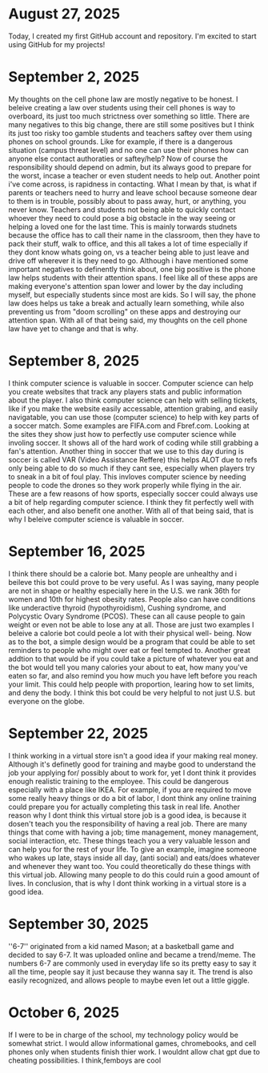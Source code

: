 # August 27, 2025

Today, I created my first GitHub account and repository. I'm excited to start using GitHub for my projects!

# September 2, 2025

My thoughts on the cell phone law are mostly negative to be honest. 
I beleive creating a law over students using their cell phones is way to overboard, 
its just too much strictness over something so little. There are many negatives to this big change, there are still some positives
but I think its just too risky too gamble students and teachers saftey over them using phones on school grounds. Like for example,
if there is a dangerous situation (campus threat level) and no one can use their phones how can anyone else contact authoraties
or saftey/help? Now of course the responsibility should depend on admin, but its always good to prepare for the worst, incase a 
teacher or even student needs to help out. Another point i've come across, is rapidness in contacting. What I mean by that, is
what if parents or teachers need to hurry and leave school because someone dear to them is in trouble, possibly about to pass away,
hurt, or anything, you never know. Teachers and students not being able to quickly contact whoever they need to could pose a big obstacle
in the way seeing or helping a loved one for the last time. This is mainly torwards studnets because the office has to call their name in
the classroom, then they have to pack their stuff, walk to office, and this all takes a lot of time especially if they dont know whats going
on, vs a teacher being able to just leave and drive off wherever it is they need to go. Although i have mentioned some important negatives
to definently think about, one big positive is the phone law helps students with their attention spans. I feel like all of these apps are 
making everyone's attention span lower and lower by the day including myself, but especially students since most are kids. So I will say, 
the phone law does helps us take a break and actually learn something, while also preventing us from "doom scrolling" on these apps 
and destroying our attention span. With all of that being said, my thoughts on the cell phone law have yet to change and that is why.

# September 8, 2025

I think computer science is valuable in soccer.
Computer science can help you create websites that track any 
players stats and public information about the player. I 
also think computer science can help with selling tickets,
like if you make the website easily accessable, attention grabing,
and easily navigatable, you can use those (computer science) to
help with key parts of a soccer match. Some examples are FIFA.com 
and Fbref.com. Looking at the sites they show just how to perfectly
use computer science while involing soccer. It shows all of the 
hard work of coding while still grabbing a fan's attention. Another
thing in soccer that we use to this day during is soccer is called 
VAR (Video Assistance Reffere) this helps ALOT due to refs only being 
able to do so much if they cant see, especially when players try to sneak
in a bit of foul play. This invloves computer science by needing people to
code the drones so they work properly while flying in the air. These are a 
few reasons of how sports, especially soccer could always use a bit of help 
regarding computer science. I think they fit perfectly well with each other,
and also benefit one another. With all of that being said, that is why I beleive
computer science is valuable in soccer.

# September 16, 2025

I think there should be a calorie bot.
Many people are unhealthy and i beileve this
bot could prove to be very useful. As I was saying,
many people are not in shape or healthy especially here
in the U.S. we rank 36th for women and 10th for highest
obesity rates. People also can have conditions like underactive 
thyroid (hypothyroidism), Cushing syndrome, and Polycystic 
Ovary Syndrome (PCOS). These can all cause people to gain weight
or even not be able to lose any at all. Those are just two examples
I beleive a calorie bot could peole a lot with their physical well-
being. Now as to the bot, a simple design would be a program that could 
be able to set reminders to people who might over eat or feel tempted to.
Another great addtion to that would be if you could take a picture of whatever 
you eat and the bot would tell you many calories your about to eat, how many you've
eaten so far, and also remind you how much you have left before you reach your limit.
This could help people with proportion, learing how to set limits, and deny the body.
I think this bot could be very helpful to not just U.S. but everyone on the globe.

# September 22, 2025

I think working in a virtual store isn't a good idea if your making real money. Although
 it's definetly good for training and maybe good to understand the job your applying for/
 possibly about to work for, yet I dont think it provides enough realistic training to the 
 employee. This could be dangerous especially with a place like IKEA. For example, if you are
 required to move some really heavy things or do a bit of labor, I dont think any online training
 could prepare you for actually completing this task in real life. Another reason why I dont think
 this virtual store job is a good idea, is because it dosen't teach you the responsibility of having
 a real job. There are many things that come with having a job; time management, money management, 
 social interaction, etc. These things teach you a very valuable lesson and can help you for the 
rest of your life. To give an example, imagine someone who wakes up late, stays inside all day, (anti social)
and eats/does whatever and whenever they want too. You could theoretically do these things with this virtual job.
Allowing many people to do this could ruin a good amount of lives. In conclusion, that is why I dont think working
in a virtual store is a good idea.

# September 30, 2025

 ''6-7'' originated from a kid named Mason; at a basketball game and decided to say 6-7. It was uploaded online and became
 a trend/meme. The numbers 6-7 are commonly used in everyday life so its pretty easy to say it all the time, people say it
 just because they wanna say it. The trend is also easily recognized, and allows people to maybe even let out a little giggle.

 # October 6, 2025

If I were to be in charge of the school, my technology policy would be somewhat strict. I would allow informational
games, chromebooks, and cell phones only when students finish thier work. I wouldnt allow chat gpt due to cheating
possibilities. I think,femboys are cool
